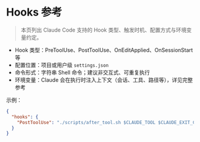 # Hooks 参考

> 本页列出 Claude Code 支持的 Hook 类型、触发时机、配置方式与环境变量约定。

- Hook 类型：PreToolUse、PostToolUse、OnEditApplied、OnSessionStart 等
- 配置位置：项目或用户级 `settings.json`
- 命令形式：字符串 Shell 命令；建议非交互式、可重复执行
- 环境变量：Claude 会在执行时注入上下文（会话、工具、路径等），详见完整参考

示例：
```json
{
  "hooks": {
    "PostToolUse": "./scripts/after_tool.sh $CLAUDE_TOOL $CLAUDE_EXIT_CODE"
  }
}
```

